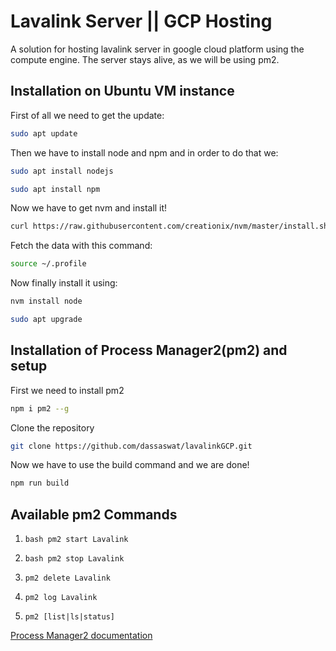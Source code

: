 # Lavalink Server || GCP Hosting

A solution for hosting lavalink server in google cloud platform using the compute engine. The server stays alive, as we will be using pm2.

## Installation on Ubuntu VM instance

First of all we need to get the update:

```bash
sudo apt update
```

Then we have to install node and npm and in order to do that we:

```bash
sudo apt install nodejs
```

```bash
sudo apt install npm
```

Now we have to get nvm and install it!

```bash
curl https://raw.githubusercontent.com/creationix/nvm/master/install.sh | bash
```

Fetch the data with this command:

```bash
source ~/.profile
```

Now finally install it using:

```bash
nvm install node
```

```bash
sudo apt upgrade
```

## Installation of Process Manager2(pm2) and setup

First we need to install pm2

```bash
npm i pm2 --g
```

Clone the repository

```bash
git clone https://github.com/dassaswat/lavalinkGCP.git
```

Now we have to use the build command and we are done!

```bash
npm run build
```

## Available pm2 Commands

1. `bash pm2 start Lavalink`

2. `bash pm2 stop Lavalink`

3. `pm2 delete Lavalink`

4. `pm2 log Lavalink`

5. `pm2 [list|ls|status]`

[Process Manager2 documentation](https://pm2.keymetrics.io/docs/usage/pm2-doc-single-page/)

